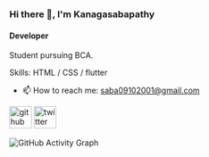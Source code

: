 ### Hi there 👋, I'm Kanagasabapathy
#### Developer
Student pursuing BCA.

Skills: HTML / CSS / flutter

- 📫 How to reach me: saba09102001@gmail.com 


[<img src='https://cdn.jsdelivr.net/npm/simple-icons@3.0.1/icons/github.svg' alt='github' height='40'>](https://github.com/KanagasabapathyR)  [<img src='https://cdn.jsdelivr.net/npm/simple-icons@3.0.1/icons/twitter.svg' alt='twitter' height='40'>](https://twitter.com/@RameshSaba)  

![GitHub Activity Graph](https://activity-graph.herokuapp.com/graph?username=KanagasabapathyR)  

